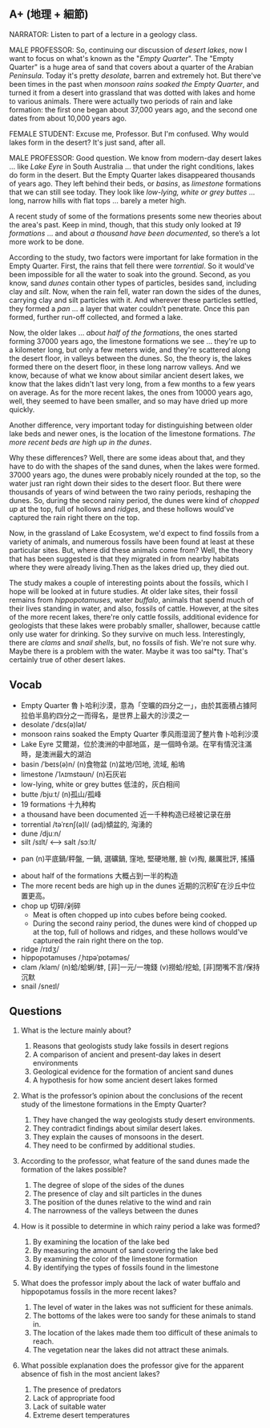 ## A+ (地理 + 細節)

NARRATOR: Listen to part of a lecture in a geology class.

MALE PROFESSOR: So, continuing our discussion of *desert lakes*, now I want to focus on what's known as the "*Empty Quarter*". The "Empty Quarter" is a huge area of sand that covers about a quarter of the Arabian *Peninsula*. Today it's pretty *desolate*, barren and extremely hot. But there've been times in the past when *monsoon rains soaked the Empty Quarter*, and turned it from a desert into grassland that was dotted with lakes and home to various animals. There were actually two periods of rain and lake formation: the first one began about 37,000 years ago, and the second one dates from about 10,000 years ago.

FEMALE STUDENT: Excuse me, Professor. But I'm confused. Why would lakes form in the desert? It's just sand, after all.

MALE PROFESSOR: Good question. We know from modern-day desert lakes … like *Lake Eyre* in South Australia … that under the right conditions, lakes do form in the desert. But the Empty Quarter lakes disappeared thousands of years ago. They left behind their beds, or *basins*, as *limestone* formations that we can still see today. They look like *low-lying, white or grey buttes* … long, narrow hills with flat tops … barely a meter high.

A recent study of some of the formations presents some new theories about the area's past. Keep in mind, though, that this study only looked at *19 formations* … and about *a thousand have been documented*, so there’s a lot more work to be done.

According to the study, two factors were important for lake formation in the Empty Quarter. First, the rains that fell there were *torrential*. So it would've been impossible for all the water to soak into the ground. Second, as you know, sand *dunes* contain other types of particles, besides sand, including clay and *silt*. Now, when the rain fell, water ran down the sides of the dunes, carrying clay and silt particles with it. And wherever these particles settled, they formed a *pan* … a layer that water couldn’t penetrate. Once this pan formed, further run-off collected, and formed a lake.

Now, the older lakes … *about half of the formations*, the ones started forming 37000 years ago, the limestone formations we see … they're up to a kilometer long, but only a few meters wide, and they're scattered along the desert floor, in valleys between the dunes. So, the theory is, the lakes formed there on the desert floor, in these long narrow valleys. And we know, because of what we know about similar ancient desert lakes, we know that the lakes didn't last very long, from a few months to a few years on average. As for the more recent lakes, the ones from 10000 years ago, well, they seemed to have been smaller, and so may have dried up more quickly.

Another difference, very important today for distinguishing between older lake beds and newer ones, is the location of the limestone formations. *The more recent beds are high up in the dunes*.

Why these differences? Well, there are some ideas about that, and they have to do with the shapes of the sand dunes, when the lakes were formed. 37000 years ago, the dunes were probably nicely rounded at the top, so the water just ran right down their sides to the desert floor. But there were thousands of years of wind between the two rainy periods, reshaping the dunes. So, during the second rainy period, the dunes were kind of *chopped up* at the top, full of hollows and *ridges*, and these hollows would've captured the rain right there on the top.

Now, in the grassland of Lake Ecosystem, we'd expect to find fossils from a variety of animals, and numerous fossils have been found at least at these particular sites. But, where did these animals come from? Well, the theory that has been suggested is that they migrated in from nearby habitats where they were already living.Then as the lakes dried up, they died out.

The study makes a couple of interesting points about the fossils, which I hope will be looked at in future studies. At older lake sites, their fossil remains from *hippopotamuses*, water *buffalo*, animals that spend much of their lives standing in water, and also, fossils of cattle. However, at the sites of the more recent lakes, there're only cattle fossils, additional evidence for geologists that these lakes were probably smaller, shallower, because cattle only use water for drinking. So they survive on much less. Interestingly, there are *clams* and *snail shells*, but, no fossils of fish. We're not sure why. Maybe there is a problem with the water. Maybe it was too sal*ty. That's certainly true of other desert lakes.

## Vocab
- Empty Quarter 魯卜哈利沙漠，意為「空曠的四分之一」，由於其面積占據阿拉伯半島約四分之一而得名，是世界上最大的沙漠之一
- desolate /ˈdɛs(ə)lət/ 
- monsoon rains soaked the Empty Quarter 季风雨湿润了整片魯卜哈利沙漠
- Lake Eyre 艾爾湖，位於澳洲的中部地區，是一個時令湖。在罕有情況注滿時，是澳洲最大的湖泊
- basin /ˈbeɪs(ə)n/ (n)食物盆 (n)盆地/凹地, 流域, 船塢
- limestone /ˈlʌɪmstəʊn/ (n)石灰岩
- low-lying, white or grey buttes 低洼的，灰白相间
- butte /bjuːt/ (n)孤山/孤峰
- 19 formations 十九种构
- a thousand have been documented 近一千种构造已经被记录在册
- torrential /təˈrɛnʃ(ə)l/ (adj)傾盆的, 洶湧的
- dune /djuːn/ 
- silt /sɪlt/ <--> salt /sɔːlt/ 
+ pan (n)平底鍋/秤盤, 一鍋, 選礦鍋, 窪地, 堅硬地層, 臉 (v)掏, 嚴厲批評, 搖攝
- about half of the formations 大概占到一半的构造
- The more recent beds are high up in the dunes 近期的沉积矿在沙丘中位置更高。
- chop up 切碎/剁碎
	- Meat is often chopped up into cubes before being cooked.
	- During the second rainy period, the dunes were kind of chopped up at the top, full of hollows and ridges, and these hollows would've captured the rain right there on the top.
- ridge /rɪdʒ/ 
- hippopotamuses /ˌhɪpəˈpɒtəməs/ 
- clam /klam/ (n)蛤/蛤蜊/蚌, [非]一元/一塊錢 (v)撈蛤/挖蛤, [非]閉嘴不言/保持沉默
- snail /sneɪl/ 

## Questions
1. What is the lecture mainly about? 
	1. Reasons that geologists study lake fossils in desert regions
	1. A comparison of ancient and present-day lakes in desert environments
	1. Geological evidence for the formation of ancient sand dunes
	1. A hypothesis for how some ancient desert lakes formed

2. What is the professor’s opinion about the conclusions of the recent study of the limestone formations in the Empty Quarter? 
	1. They have changed the way geologists study desert environments.
	1. They contradict findings about similar desert lakes.
	1. They explain the causes of monsoons in the desert.
	1. They need to be confirmed by additional studies.

3. According to the professor, what feature of the sand dunes made the formation of the lakes possible? 
	1. The degree of slope of the sides of the dunes
	1. The presence of clay and silt particles in the dunes
	1. The position of the dunes relative to the wind and rain
	1. The narrowness of the valleys between the dunes

4. How is it possible to determine in which rainy period a lake was formed? 
	1. By examining the location of the lake bed
	1. By measuring the amount of sand covering the lake bed
	1. By examining the color of the limestone formation
	1. By identifying the types of fossils found in the limestone

5. What does the professor imply about the lack of water buffalo and hippopotamus fossils in the more recent lakes? 
	1. The level of water in the lakes was not sufficient for these animals.
	1. The bottoms of the lakes were too sandy for these animals to stand in.
	1. The location of the lakes made them too difficult of these animals to reach.
	1. The vegetation near the lakes did not attract these animals.

6. What possible explanation does the professor give for the apparent absence of fish in the most ancient lakes? 
	1. The presence of predators
	1. Lack of appropriate food
	1. Lack of suitable water
	1. Extreme desert temperatures